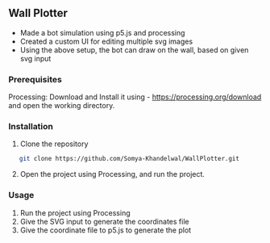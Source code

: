 ## Wall Plotter


- Made a bot simulation using p5.js and processing
- Created a custom UI for editing multiple svg images
- Using the above setup, the bot can draw on the wall, based on given svg input

### Prerequisites

Processing: Download and Install it using - https://processing.org/download and open the working directory.
  
### Installation

1. Clone the repository
   
```sh
   git clone https://github.com/Somya-Khandelwal/WallPlotter.git
```   
   
 2. Open the project using Processing, and run the project.


### Usage

1. Run the project using Processing
2. Give the SVG input to generate the coordinates file
3. Give the coordinate file to p5.js to generate the plot
